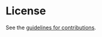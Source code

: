 # License

See the
[guidelines for contributions](https://github.com/core-wg/resource-directory/blob/master/CONTRIBUTING.md).
